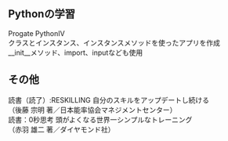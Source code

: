 ## Pythonの学習
Progate PythonⅣ  
クラスとインスタンス、インスタンスメソッドを使ったアプリを作成  
__init__メソッド、import、inputなども使用

## その他
読書（読了）:RESKILLING 自分のスキルをアップデートし続ける  
（後藤 宗明 著／日本能率協会マネジメントセンター）  
読書：0秒思考 頭がよくなる世界一シンプルなトレーニング  
（赤羽 雄二 著／ダイヤモンド社）
